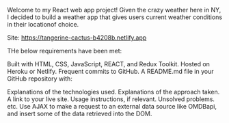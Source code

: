 Welcome to my React web app project! Given the crazy weather here in NY, I decided to build a weather app that gives users current weather conditions in their locationof choice. 

Site: https://tangerine-cactus-b4208b.netlify.app

THe below  requirements have been met: 

Built with HTML, CSS, JavaScript, REACT, and Redux Toolkit.
Hosted on Heroku or Netlify.
Frequent commits to GitHub.
A README.md file in your GitHub repository with:

Explanations of the technologies used.
Explanations of the approach taken.
A link to your live site.
Usage instructions, if relevant.
Unsolved problems.
etc.
Use AJAX to make a request to an external data source like OMDBapi, and insert some of the data retrieved into the DOM.
